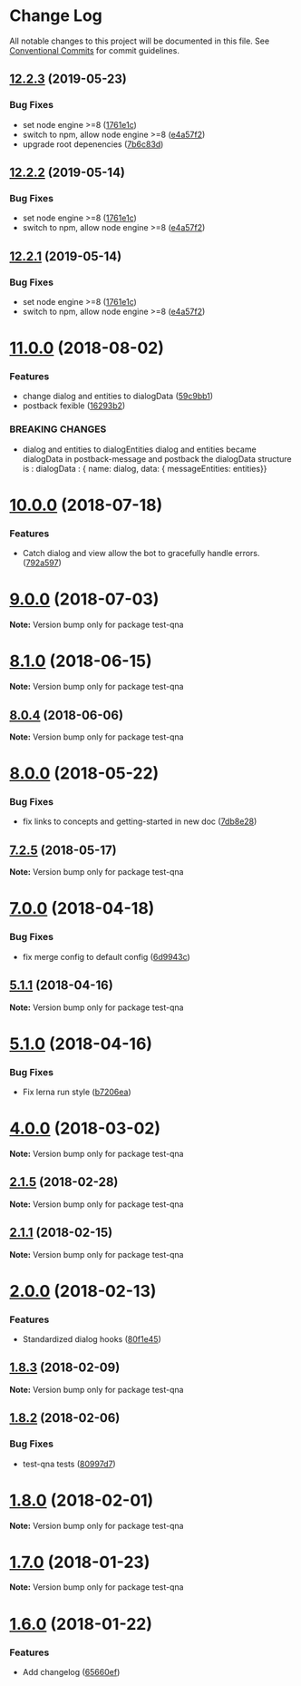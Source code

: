 # Change Log

All notable changes to this project will be documented in this file.
See [Conventional Commits](https://conventionalcommits.org) for commit guidelines.

## [12.2.3](https://github.com/Botfuel/botfuel-dialog/compare/v12.2.0...v12.2.3) (2019-05-23)


### Bug Fixes

* set node engine >=8 ([1761e1c](https://github.com/Botfuel/botfuel-dialog/commit/1761e1c))
* switch to npm, allow node engine >=8 ([e4a57f2](https://github.com/Botfuel/botfuel-dialog/commit/e4a57f2))
* upgrade root depenencies ([7b6c83d](https://github.com/Botfuel/botfuel-dialog/commit/7b6c83d))





## [12.2.2](https://github.com/Botfuel/botfuel-dialog/compare/v12.2.0...v12.2.2) (2019-05-14)


### Bug Fixes

* set node engine >=8 ([1761e1c](https://github.com/Botfuel/botfuel-dialog/commit/1761e1c))
* switch to npm, allow node engine >=8 ([e4a57f2](https://github.com/Botfuel/botfuel-dialog/commit/e4a57f2))





## [12.2.1](https://github.com/Botfuel/botfuel-dialog/compare/v12.2.0...v12.2.1) (2019-05-14)


### Bug Fixes

* set node engine >=8 ([1761e1c](https://github.com/Botfuel/botfuel-dialog/commit/1761e1c))
* switch to npm, allow node engine >=8 ([e4a57f2](https://github.com/Botfuel/botfuel-dialog/commit/e4a57f2))





<a name="11.0.0"></a>
# [11.0.0](https://github.com/Botfuel/botfuel-dialog/compare/v10.0.2...v11.0.0) (2018-08-02)


### Features

* change dialog and entities to dialogData ([59c9bb1](https://github.com/Botfuel/botfuel-dialog/commit/59c9bb1))
* postback fexible ([16293b2](https://github.com/Botfuel/botfuel-dialog/commit/16293b2))


### BREAKING CHANGES

* dialog and entities to dialogEntities
dialog and entities became dialogData in postback-message and postback 
the dialogData structure is : dialogData : { name: dialog, data: { messageEntities: entities}}





<a name="10.0.0"></a>
# [10.0.0](https://github.com/Botfuel/botfuel-dialog/compare/v9.0.3...v10.0.0) (2018-07-18)


### Features

* Catch dialog and view allow the bot to gracefully handle errors. ([792a597](https://github.com/Botfuel/botfuel-dialog/commit/792a597))





<a name="9.0.0"></a>
# [9.0.0](https://github.com/Botfuel/botfuel-dialog/compare/v8.3.0...v9.0.0) (2018-07-03)

**Note:** Version bump only for package test-qna





<a name="8.1.0"></a>
# [8.1.0](https://github.com/Botfuel/botfuel-dialog/compare/v8.0.4...v8.1.0) (2018-06-15)

**Note:** Version bump only for package test-qna





<a name="8.0.4"></a>
## [8.0.4](https://github.com/Botfuel/botfuel-dialog/compare/v8.0.3...v8.0.4) (2018-06-06)

**Note:** Version bump only for package test-qna





<a name="8.0.0"></a>
# [8.0.0](https://github.com/Botfuel/bot-sdk2/compare/v7.2.6...v8.0.0) (2018-05-22)


### Bug Fixes

* fix links to concepts and getting-started in new doc ([7db8e28](https://github.com/Botfuel/bot-sdk2/commit/7db8e28))





<a name="7.2.5"></a>
## [7.2.5](https://github.com/Botfuel/bot-sdk2/compare/v7.2.4...v7.2.5) (2018-05-17)

**Note:** Version bump only for package test-qna





<a name="7.0.0"></a>
# [7.0.0](https://github.com/Botfuel/bot-sdk2/compare/v5.1.7...v7.0.0) (2018-04-18)


### Bug Fixes

* fix merge config to default config ([6d9943c](https://github.com/Botfuel/bot-sdk2/commit/6d9943c))





<a name="5.1.1"></a>
## [5.1.1](https://github.com/Botfuel/botfuel-dialog/compare/v5.1.0...v5.1.1) (2018-04-16)

**Note:** Version bump only for package test-qna





<a name="5.1.0"></a>
# [5.1.0](https://github.com/Botfuel/botfuel-dialog/compare/v5.0.0...v5.1.0) (2018-04-16)


### Bug Fixes

* Fix lerna run style ([b7206ea](https://github.com/Botfuel/botfuel-dialog/commit/b7206ea))





<a name="4.0.0"></a>
# [4.0.0](https://github.com/Botfuel/botfuel-dialog/compare/v3.0.1...v4.0.0) (2018-03-02)





**Note:** Version bump only for package test-qna

<a name="2.1.5"></a>
## [2.1.5](https://github.com/Botfuel/botfuel-dialog/compare/v2.1.4...v2.1.5) (2018-02-28)




**Note:** Version bump only for package test-qna

<a name="2.1.1"></a>
## [2.1.1](https://github.com/Botfuel/botfuel-dialog/compare/v2.1.0...v2.1.1) (2018-02-15)




**Note:** Version bump only for package test-qna

<a name="2.0.0"></a>
# [2.0.0](https://github.com/Botfuel/botfuel-dialog/compare/v1.9.0...v2.0.0) (2018-02-13)


### Features

* Standardized dialog hooks ([80f1e45](https://github.com/Botfuel/botfuel-dialog/commit/80f1e45))




<a name="1.8.3"></a>
## [1.8.3](https://github.com/Botfuel/bot-sdk2/compare/v1.8.2...v1.8.3) (2018-02-09)




**Note:** Version bump only for package test-qna

<a name="1.8.2"></a>
## [1.8.2](https://github.com/Botfuel/botfuel-dialog/compare/v1.8.1...v1.8.2) (2018-02-06)


### Bug Fixes

* test-qna tests ([80997d7](https://github.com/Botfuel/botfuel-dialog/commit/80997d7))




<a name="1.8.0"></a>
# [1.8.0](https://github.com/Botfuel/bot-sdk2/compare/v1.7.1...v1.8.0) (2018-02-01)




**Note:** Version bump only for package test-qna

<a name="1.7.0"></a>
# [1.7.0](https://github.com/Botfuel/botfuel-dialog/compare/v1.6.0...v1.7.0) (2018-01-23)




**Note:** Version bump only for package test-qna

<a name="1.6.0"></a>
# [1.6.0](https://github.com/Botfuel/bot-sdk2/compare/v1.5.0...v1.6.0) (2018-01-22)


### Features

* Add changelog ([65660ef](https://github.com/Botfuel/bot-sdk2/commit/65660ef))
